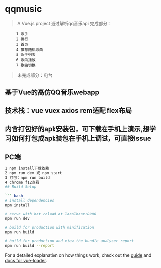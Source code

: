 # qqmusic

> A Vue.js project 通过解析qq音乐api
>完成部分：

         1 歌手 
         2 排行 
         3 首页 
         4 推荐随机歌曲 
         5 歌手列表 
         6 歌曲播放 
         7 歌曲切换 
>未完成部分：电台

## 基于Vue的高仿QQ音乐webapp
## 技术栈：vue vuex axios rem适配 flex布局
## 内含打包好的apk安装包，可下载在手机上演示,想学习如何打包成apk装包在手机上调试，可直接Issue
## PC端
``` bash
1 npm install下载依赖 
2 npm run dev 或 npm start 
3 打包：npm run build 
4 chrome f12查看
## Build Setup

``` bash
# install dependencies
npm install

# serve with hot reload at localhost:8080
npm run dev

# build for production with minification
npm run build

# build for production and view the bundle analyzer report
npm run build --report
```

For a detailed explanation on how things work, check out the [guide](http://vuejs-templates.github.io/webpack/) and [docs for vue-loader](http://vuejs.github.io/vue-loader).
